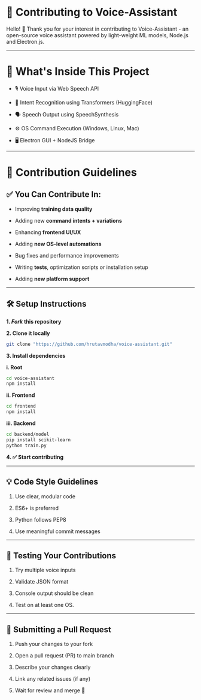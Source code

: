 
# 🤝 Contributing to Voice-Assistant

Hello! 👋 Thank you for your interest in contributing to Voice-Assistant - an open-source voice assistant powered by light-weight ML models, Node.js and Electron.js.

---

# 🧠 What's Inside This Project

- 🎙️ Voice Input via Web Speech API
  
- 🤖 Intent Recognition using Transformers (HuggingFace)
  
- 🗣️ Speech Output using SpeechSynthesis
  
- ⚙️ OS Command Execution (Windows, Linux, Mac)
  
- 🖥️ Electron GUI + NodeJS Bridge

---

# 📌 Contribution Guidelines

## ✅ You Can Contribute In:

- Improving **training data quality**
  
- Adding new **command intents + variations**
  
- Enhancing **frontend UI/UX**
  
- Adding **new OS-level automations**
  
- Bug fixes and performance improvements

- Writing **tests**, optimization scripts or installation setup

- Adding **new platform support**

---

## 🛠️ Setup Instructions

**1. *Fork* this repository**

**2. Clone it locally**

   ```bash
   git clone "https://github.com/hrutavmodha/voice-assistant.git"
   ```

**3. Install dependencies**

**i. Root**

```Bash
cd voice-assistant
npm install
```

**ii. Frontend**

```Bash
cd frontend
npm install
```

**iii. Backend**

```Bash
cd backend/model
pip install scikit-learn
python train.py
```

**4. ✅ Start contributing**

---

## 💡 Code Style Guidelines

1. Use clear, modular code

2. ES6+ is preferred

3. Python follows PEP8

4. Use meaningful commit messages

---

## 🧪 Testing Your Contributions

1. Try multiple voice inputs

2. Validate JSON format

3. Console output should be clean

4. Test on at least one OS.

---

## 🚀 Submitting a Pull Request

1. Push your changes to your fork

2. Open a pull request (PR) to main branch

3. Describe your changes clearly

4. Link any related issues (if any)

5. Wait for review and merge 🎉
